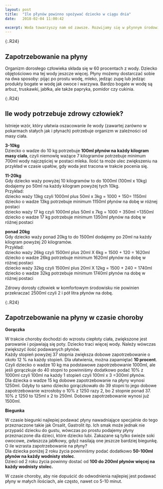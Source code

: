 ```yaml
---
layout: post
title:  "Ile płynów powinno spożywać dziecko w ciągu dnia"
date:   2018-02-04 11:00:42

excerpt: Woda towarzyszy nam od zawsze. Rozwijamy się w płynnym środowisku macicy, potem jakby zabieramy tą wodę ze sobą. Każda komórka naszego organizmu wypełniona jest wodną cytoplazmą i zanurzona w płynie międzykomórkowym, w naszych żyłach płynie krew, a mózg otacza płyn mózgowo-rdzeniowy. Stale musimy te płyny uzupełniać. Nieprawidłowe nawodnienie wpływa na cały organizm.
---
```



{:.R24}
## Zapotrzebowanie na płyny

Organizm dorosłego człowieka składa się w 60 procentach z wody. Dziecko objętościowo ma tej wody jeszcze więcej. Płyny możemy dostarczać sobie na dwa sposoby: pijąc po prostu wodę, mleko, jedząc zupę lub jedząc produkty bogate w wodę jak owoce i warzywa. Bardzo bogate w wodę są arbuz, truskawki, jabłka, ale także papryka, pomidor czy cukinia.

{:.R24}
## Ile wody potrzebuje zdrowy człowiek?

Istnieje wzór, który ułatwia oszacowanie ile wody (zawartej zarówno w pokarmach stałych jak i płynach) potrzebuje organizm w zależności od masy ciała.  

**3-10kg**  
Dziecko o wadze do 10 kg potrzebuje **100ml płynów na każdy kilogram masy ciała**, czyli niemowlę ważące 7 kilogramów potrzebuje minimum 700ml wody najczęściej w postaci mleka. Ilość ta może ulec zwiększeniu na przykład w czasie upałów, gdy woda jest tracona w trakcie pocenia się.  

**11-20kg**  
Gdy dziecko waży powyżej 10 kilogramów to do 1000ml (100ml x 10kg) dodajemy po 50ml na każdy kilogram powyżej tych 10kg.  
Przykład:  
dziecko waży 13kg czyli 1000ml plus 50ml x 3kg = 1000 + 150= 1150ml  
dziecko o wadze 13kg potrzebuje minimum 1150ml płynów na dobę w różnej postaci  
dziecko waży 17 kg czyli 1000ml plus 50ml x 7kg = 1000 + 350ml =1350ml  
dziecko o wadze 17 kg potrzebuje minimum 1350ml płynów na dobę w różnej postaci  

**ponad 20kg**  
Gdy dziecko waży ponad 20kg to do 1500ml dodajemy po 20ml na każdy kilogram powyżej 20 kilogramów.  
Przykład:  
dziecko waży 26kg czyli 1500ml plus 20ml X 6kg = 1500 + 120 = 1620ml  
dziecko o wadze 26kg potrzebuje minimum 1620ml płynów na dobę w różnej postaci  
dziecko waży 32kg czyli 1500ml plus 20ml X 12kg = 1500 + 240 = 1740ml  
dziecko o wadze 32kg potrzebuje minimum 1740ml płynów na dobę w różnej postaci  

Zdrowy dorosły człowiek w komfortowym środowisku nie powinien przekraczać 2500ml czyli 2 i pół litra płynów na dobę.  

{:.R24}
## Zapotrzebowanie na płyny w czasie choroby

**Gorączka**

W trakcie choroby dochodzi do wzrostu ciepłoty ciała, zwiększone jest parowanie i pojawiają się poty. Dziecko traci więcej wody. Należy wówczas zwiększyć ilość podawanych płynów.  
Każdy stopień powyżej 37 stopnia zwiększa dobowe zapotrzebowanie o około 12 % na każdy stopień.  Dla ułatwienia, można zapamiętać **10 procent**.  
Czyli dziecko o wadze 10 kg ma podstawowe zapotrzebowanie 1000ml, ale jeśli gorączkuje do 40 stopni to powinniśmy dodatkowo podać 10% z 1000ml czyli 100ml na każdy 1 stopień czyli 100ml x 3 =300ml płynów.  
Dla dziecka o wadze 15 kg dobowe zapotrzebowanie na płyny wynosi 1250ml. Gdyby to samo dziecko gorączkowało do 39 stopni to jego dobowe zapotrzebowanie wzrosłoby o 10% z 1250 razy 2, bo 2 stopnie ponad 37. 10% z 1250 to 125ml x 2 to 250ml. Dobowe zapotrzebowanie wynosi już 1500ml.  

**Biegunka**

W czasie biegunki najlepiej podawać płyny nawadniające specjalnie do tego przeznaczone takie jak Orsalit, Gastrolit itp. Ich smak może jednak nie przypaść dziecku do gustu, wówczas po prostu podajemy płyny przeznaczone dla dzieci, które dziecko lubi. Zakazane są tylko świeże soki owocowe, zwłaszcza jabłkowy, gdyż nasilają one jeszcze bardziej biegunkę.  
O ile wzrasta zapotrzebowanie na płyny?  
Dla dziecka poniżej 2 roku życia powinniśmy podać dodatkowo **50-100ml płynów na każdy wodnisty stolec**.  
Dzieci od 2 roku życia powinny dostać od **100 do 200ml płynów więcej na każdy wodnisty stolec.**  

W czasie choroby, aby nie dopuścić do odwodnienia najlepiej jest podawać płyny w małych ilościach, ale często, nawet co 5-10 minut.

